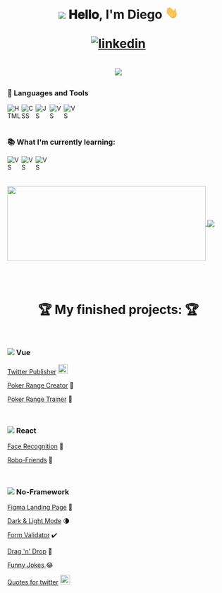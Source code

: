 <h1 align="center">  <img src="https://github.com/TheDudeThatCode/TheDudeThatCode/blob/master/Assets/Earth.gif" width="24px"> 𝐇𝐞𝐥𝐥𝐨, I'm Diego <img src="https://raw.githubusercontent.com/ABSphreak/ABSphreak/master/gifs/Hi.gif" width="30px">

<div align="center">

<a href="https://www.linkedin.com/in/diegolajusticia/" target="blank"><img align="center" src="https://img.shields.io/badge/-LinkedIn-039BE5?style=for-the-badge&logo=Linkedin&logoColor=white&link=https://www.linkedin.com/in/diegolajusticia/" alt="linkedin"/></a>
 
 
 <div><a href="https://portfolio-dls.netlify.app/index.html" target="_blank"><img style="height:50px" src="https://i.postimg.cc/59pS5d41/Sin-t-tulo-2.png"></img></a></div>
 

</div>

### 📐    Languages and Tools  

<img align="left" height="32px" width="32px" alt="HTML logo" src="https://bit.ly/3gP4Qgx">
<img align="left" height="32px" width="32px" alt="CSS logo" src="https://bit.ly/37iML7j">
<img align="left" height="32px" width="32px" alt="JS logo" src="https://bit.ly/3r1kzxY">
<img align="left" height="32px" width="32px" alt="VS Сode logo" src="https://upload.wikimedia.org/wikipedia/commons/thumb/4/47/React.svg/1150px-React.svg.png"> 
<img align="left" height="32px" width="32px" alt="VS Сode logo" src="https://upload.wikimedia.org/wikipedia/commons/thumb/9/95/Vue.js_Logo_2.svg/1184px-Vue.js_Logo_2.svg.png"> 


<br>
<br>
<br>

### 📚    What I'm currently learning:

 <div>
<img align="left" height="32px" width="32px" alt="VS Сode logo" src="https://cdn.worldvectorlogo.com/logos/numpy.svg">  
<img align="left" height="32px" width="32px" alt="VS Сode logo" src="https://img.icons8.com/dusk/452/anaconda.png">
<img align="left" height="32px" width="32px" alt="VS Сode logo" src="https://upload.wikimedia.org/wikipedia/commons/thumb/8/84/Matplotlib_icon.svg/1024px-Matplotlib_icon.svg.png">  
</div>   

<br>
<br>
<br>
<br>
    <a href="https://github.com/diegolajus">
      <img width=450 height=170 align="center" src="https://github-readme-stats.vercel.app/api?username=diegolajus&theme=highcontrast&show_icons=true&bg_color=0D1117&hide_border=true" />
    </a>    
    <a href="https://github.com/diegolajus">
      <img align="center" src="https://github-readme-stats.vercel.app/api/top-langs/?username=diegolajus&theme=highcontrast&layout=compact&bg_color=0D1117&hide_border=true" />
    </a>  
 
<br>
<br>
<br>
<br>

<!-- <div align="center">    
[![trophy](https://github-profile-trophy.vercel.app/?username=diegolajus&title=Commit,Repositories,Followers,Stars)](https://github.com/diegolajus)
</div> -->
 
 
 
 <div> 
<h1 align="center">  🏆 My finished projects: 🏆
 </div> 
  
<br>
 
<!-- VUE PROJECTS -->
  ### Vue <img align="left" height="20px" width="20px" alt="VS Сode logo" src="https://upload.wikimedia.org/wikipedia/commons/thumb/9/95/Vue.js_Logo_2.svg/1184px-Vue.js_Logo_2.svg.png"> 
  
<!-- [Ecommerce Shop](https://dls-ecommerce.netlify.app) 🛒 (Backend: Strapi) -->
  
[Twitter Publisher](https://dls-twitter-publisher.netlify.app/)  <img height="22px" width="22px" src="https://img.icons8.com/color/48/000000/twitter--v1.png"/> 
  
[Poker Range Creator](https://poker-ranges-creator.netlify.app/) 🎲  
  
[Poker Range Trainer](https://preflop-trainer-sheet.vercel.app/) 🎲  


  
<br>

<!--   REACT PROJECTS -->
  
### React <img align="left" height="20px" width="20px" alt="VS Сode logo" src="https://upload.wikimedia.org/wikipedia/commons/thumb/4/47/React.svg/1150px-React.svg.png">  
  
[Face Recognition](https://face-recognition-application.netlify.app/) 🧑‍   
  
[Robo-Friends](https://r-friends-react-r711j42uw-diegolajus.vercel.app) 🤖
  
<br>
  
<!--   NO - FRAMEWORK -->
### No-Framework <img align="left" height="20px" width="20px" alt="JS logo" src="https://bit.ly/3r1kzxY">
  
  
[Figma Landing Page](https://landing-figma.netlify.app/) 📱

[Dark & Light Mode](https://light-and-dark-diegolajus.vercel.app/) 🌘
  
[Form Validator](https://form-validator-diegolajus.vercel.app/) ✔️
  
[Drag 'n' Drop](https://drag-and-drop-diegolajus.vercel.app/) 📝

[Funny Jokes ](https://robot-speaker-git-main-diegolajus.vercel.app/) 😂

      
[Quotes for twitter](https://twitter-quotes-git-main.diegolajus.vercel.app/)   <img height="22px" width="22px" src="https://img.icons8.com/color/48/000000/twitter--v1.png"/>
<!-- 
<div align="center">

| Tables   |      Are      |
| col 1 is |  left-aligned |
| col 2 is |    centered   |

</div> -->
 
<!--
**diegolajus/diegolajus** is a ✨ _special_ ✨ repository because its `README.md` (this file) appears on your GitHub profile.

Here are some ideas to get you started:

- 🔭 I’m currently working on ...
- 🌱 I’m currently learning ...
- 👯 I’m looking to collaborate on ...
- 🤔 I’m looking for help with ...
- 💬 Ask me about ...
- 📫 How to reach me: ...
- 😄 Pronouns: ...
- ⚡ Fun fact: ...
-->
